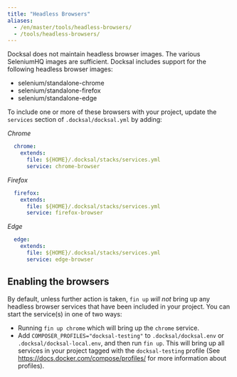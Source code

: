 ```yaml
---
title: "Headless Browsers"
aliases:
  - /en/master/tools/headless-browsers/
  - /tools/headless-browsers/
---
```


Docksal does not maintain headless browser images. The various SeleniumHQ
images are sufficient. Docksal includes support for the following headless
browser images:

- selenium/standalone-chrome
- selenium/standalone-firefox
- selenium/standalone-edge

To include one or more of these browsers with your project, update the 
`services` section of `.docksal/docksal.yml` by adding:

*Chrome*

```yaml
  chrome:
    extends:
      file: ${HOME}/.docksal/stacks/services.yml
      service: chrome-browser
```

*Firefox*

```yaml
  firefox:
    extends:
      file: ${HOME}/.docksal/stacks/services.yml
      service: firefox-browser
```

*Edge*

```yaml
  edge:
    extends:
      file: ${HOME}/.docksal/stacks/services.yml
      service: edge-browser
```

## Enabling the browsers

By default, unless further action is taken, `fin up` _will not_ bring up any
headless browser services that have been included in your project. You can
start the service(s) in one of two ways:

- Running `fin up chrome` which will bring up the `chrome` service.
- Add `COMPOSER_PROFILES="docksal-testing"` to `.docksal/docksal.env` or 
`.docksal/docksal-local.env`, and then run `fin up`. This will bring up all
services in your project tagged with the `docksal-testing` profile (See 
https://docs.docker.com/compose/profiles/ for more information about profiles).
